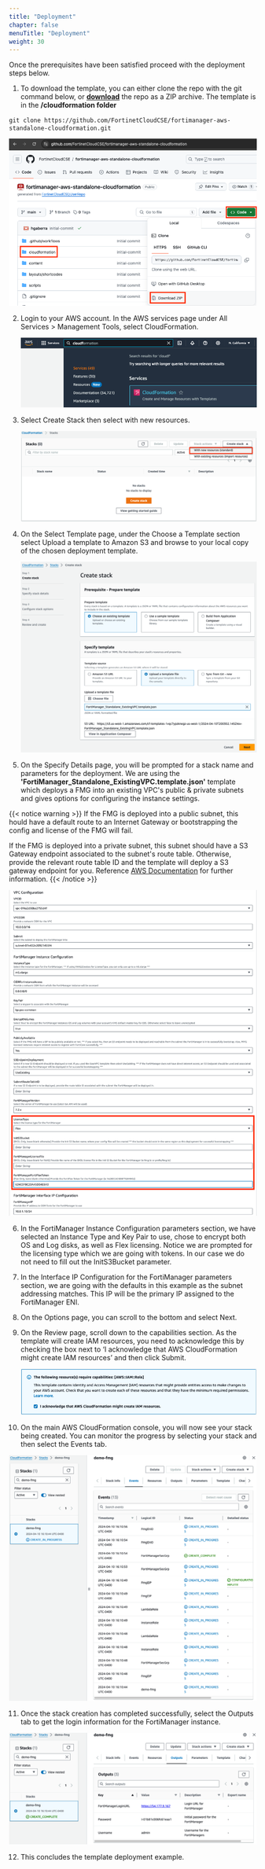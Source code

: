 ```yaml
---
title: "Deployment"
chapter: false
menuTitle: "Deployment"
weight: 30
---
```


Once the prerequisites have been satisfied proceed with the deployment steps below.

1.  To download the template, you can either clone the repo with the git command below, or [**download**](https://github.com/FortinetCloudCSE/fortimanager-aws-standalone-cloudformation) the repo as a ZIP archive.  The template is in the **/cloudformation folder**

```
git clone https://github.com/FortinetCloudCSE/fortimanager-aws-standalone-cloudformation.git
```

![](get1.png)

2.  Login to your AWS account.  In the AWS services page under All Services > Management Tools, select CloudFormation.

	![](deploy1.png)

3.  Select Create Stack then select with new resources.

	![](deploy2.png)

4.  On the Select Template page, under the Choose a Template section select Upload a template to Amazon S3 and browse to your local copy of the chosen deployment template.

	![](deploy3.png)

5.  On the Specify Details page, you will be prompted for a stack name and parameters for the deployment.  We are using the **'FortiManager_Standalone_ExistingVPC.template.json'** template which deploys a FMG into an existing VPC's public & private subnets and gives options for configuring the instance settings.

{{< notice warning >}} 
If the FMG is deployed into a public subnet, this hould have a default route to an Internet Gateway or bootstrapping the config and license of the FMG will fail.

If the FMG is deployed into a private subnet, this subnet should have a S3 Gateway endpoint associated to the subnet's route table.  Otherwise, provide the relevant route table ID and the template will deploy a S3 gateway endpoint for you.  Reference [AWS Documentation](https://docs.aws.amazon.com/vpc/latest/privatelink/vpc-endpoints-s3.html) for further information.
{{< /notice >}}

![](deploy4.png)

6.  In the FortiManager Instance Configuration parameters section, we have selected an Instance Type and Key Pair to use, chose to encrypt both OS and Log disks, as well as Flex licensing.  Notice we are prompted for the licensing type which we are going with tokens.  In our case we do not need to fill out the InitS3Bucket parameter.

7.  In the Interface IP Configuration for the FortiManager parameters section, we are going with the defaults in this example as the subnet addressing matches.  This IP will be the primary IP assigned to the FortiManager ENI.

8.  On the Options page, you can scroll to the bottom and select Next.

9.  On the Review page, scroll down to the capabilities section.  As the template will create IAM resources, you need to acknowledge this by checking the box next to ‘I acknowledge that AWS CloudFormation might create IAM resources’ and then click Submit.

	![](deploy5.png)

10.  On the main AWS CloudFormation console, you will now see your stack being created.  You can monitor the progress by selecting your stack and then select the Events tab.

![](deploy6.png)

11.  Once the stack creation has completed successfully, select the Outputs tab to get the login information for the FortiManager instance.

![](deploy7.png)

12.  This concludes the template deployment example.
